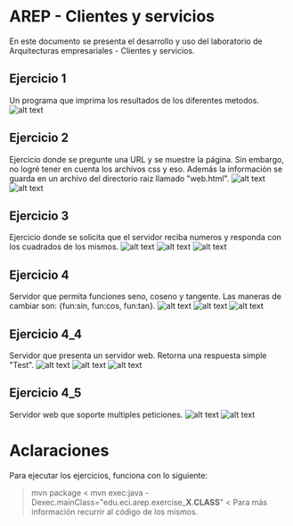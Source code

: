 # AREP - Clientes y servicios
En este documento se presenta el desarrollo y uso del laboratorio de Arquitecturas empresariales - Clientes y servicios.

## Ejercicio 1
Un programa que imprima los resultados de los diferentes metodos.
![alt text](https://github.com/Stilink/AREP_CYS/blob/master/img/1.PNG)

## Ejercicio 2
Ejercicio donde se pregunte una URL y se muestre la página. Sin embargo, no logré tener en cuenta los archivos css y eso. Además la información se guarda en un archivo del directorio raiz llamado "web.html".
![alt text](https://github.com/Stilink/AREP_CYS/blob/master/img/2_codigo.PNG)
![alt text](https://github.com/Stilink/AREP_CYS/blob/master/img/2_prueba.PNG)

## Ejercicio 3
Ejercicio donde se solicita que el servidor reciba numeros y responda con los cuadrados de los mismos.
![alt text](https://github.com/Stilink/AREP_CYS/blob/master/img/3_codigo_cliente.PNG)
![alt text](https://github.com/Stilink/AREP_CYS/blob/master/img/3_codigo_server.PNG)
![alt text](https://github.com/Stilink/AREP_CYS/blob/master/img/3_prueba.PNG)

## Ejercicio 4
Servidor que permita funciones seno, coseno y tangente. Las maneras de cambiar son: {fun:sin, fun:cos, fun:tan}.
![alt text](https://github.com/Stilink/AREP_CYS/blob/master/img/4_codigo_server.PNG)
![alt text](https://github.com/Stilink/AREP_CYS/blob/master/img/4_codigo_cliente.PNG)
![alt text](https://github.com/Stilink/AREP_CYS/blob/master/img/4_prueba.PNG)

## Ejercicio 4_4
Servidor que presenta un servidor web. Retorna una respuesta simple "Test".
![alt text](https://github.com/Stilink/AREP_CYS/blob/master/img/4_4_codigo.PNG)
![alt text](https://github.com/Stilink/AREP_CYS/blob/master/img/4_4_ejecucion_consola.PNG)
![alt text](https://github.com/Stilink/AREP_CYS/blob/master/img/4_4_prueba.PNG)

## Ejercicio 4_5
Servidor web que soporte multiples peticiones.
![alt text](https://github.com/Stilink/AREP_CYS/blob/master/img/4_5_prueba_png.PNG)
![alt text](https://github.com/Stilink/AREP_CYS/blob/master/img/4_5_prueba_html.PNG)

# Aclaraciones
Para ejecutar los ejercicios, funciona con lo siguiente:
> mvn package <
> mvn exec:java -Dexec.mainClass="edu.eci.arep.exercise_**X**.**CLASS**" <
Para más información recurrir al código de los mismos.
